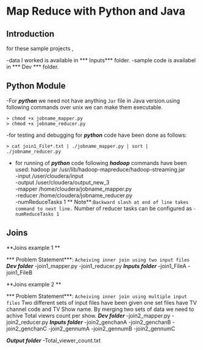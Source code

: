 Map Reduce with Python and Java
===============================

## Introduction

for these sample projects , 

-data I worked is available in *** Inputs*** folder.
-sample code is availabel in *** Dev *** folder.

## Python Module

-For ***python*** we need not have anything `Jar` file in Java version.using following commands over unix we can make them executable.

	> chmod +x jobname_mapper.py 
	> chmod +x jobname_reducer.py 
-for testing and debugging for ***python*** code have been done as follows:

	> cat join1_File*.txt | ./jobname_mapper.py | sort | ./jobname_reducer.py

- for running of ***python*** code following ***hadoop*** commands have been used:
	hadoop jar /usr/lib/hadoop-mapreduce/hadoop-streaming.jar \
   		-input /user/cloudera/input \
   		-output /user/cloudera/output_new_3 \
   		-mapper /home/cloudera/jobname_mapper.py \
   		-reducer /home/cloudera/jobname_reducer.py \
   		-numReduceTasks 1
    ** Note**:`Backward slash at end of line takes command to next line.`
	      Number of reducer tasks can be configured as `-numReduceTasks 1`


## Joins

**Joins example 1 **

*** Problem Statement***: `Acheiving inner join using two input files`
***Dev folder***
	-join1_mapper.py 
	-join1_reducer.py
***Inputs folder***
	-join1_FileA
	-join1_FileB	

**Joins example 2 **

*** Problem Statement***: `Acheiving inner join using multiple input files`
Two different sets of input files have been given one set files have TV channel code and TV Show name. By merging two sets of data we need to achive Total viewrs count per show.
***Dev folder***
	-join2_mapper.py 
	-join2_reducer.py
***Inputs folder***
	-join2_genchanA
	-join2_genchanB
	-join2_genchanC
	-join2_gennumA
	-join2_gennumB
	-join2_gennumC

***Output folder***
	-Total_viewer_count.txt	